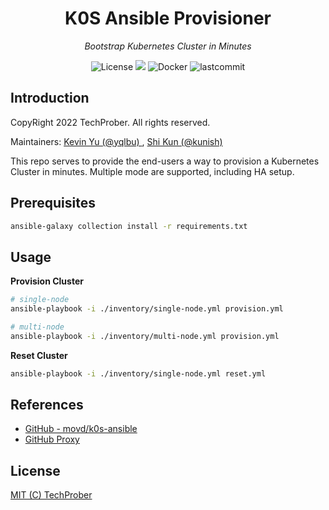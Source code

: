 <h1 align="center">K0S Ansible Provisioner</h1>
<p align="center">
    <em>Bootstrap Kubernetes Cluster in Minutes</em>
</p>

<p align="center">
    <img src="https://img.shields.io/github/license/TechProber/k0s-ansible-provisioner?color=critical" alt="License"/>
    <img src="https://hits.seeyoufarm.com/api/count/incr/badge.svg?url=https%3A%2F%2Fgithub.com%2FTechProber%2Fk0s-ansible-provisioner&count_bg=%237F3DC8&title_bg=%23555555&icon=kubernetes.svg&icon_color=%23E7E7E7&title=hits&edge_flat=false"/>
    <img src="https://custom-icon-badges.herokuapp.com/badge/kubernetes-v1.28.4+k0s.0-navy.svg?logo=kubernetes&logoColor=white" alt="Docker">
    <img src="https://custom-icon-badges.herokuapp.com/github/last-commit/TechProber/k0s-ansible-provisioner?logo=history&logoColor=white" alt="lastcommit"/>
</p>

## Introduction
CopyRight 2022 TechProber. All rights reserved.

Maintainers: [ Kevin Yu (@yqlbu) ](https://github.com/yqlbu), [ Shi Kun (@kunish) ](https://github.com/kunish)

This repo serves to provide the end-users a way to provision a Kubernetes Cluster in minutes. Multiple mode are supported, including HA setup.

## Prerequisites


```bash
ansible-galaxy collection install -r requirements.txt
```

## Usage

**Provision Cluster**

```bash
# single-node
ansible-playbook -i ./inventory/single-node.yml provision.yml

# multi-node
ansible-playbook -i ./inventory/multi-node.yml provision.yml
```

**Reset Cluster**

```bash
ansible-playbook -i ./inventory/single-node.yml reset.yml
```

## References

- [GitHub - movd/k0s-ansible](https://github.com/movd/k0s-ansible)
- [GitHub Proxy](https://ghproxy.com/)

## License

[MIT (C) TechProber](https://github.com/yqlbu/TechProber/k0s-ansible-provisioner/blob/master/LICENSE)
